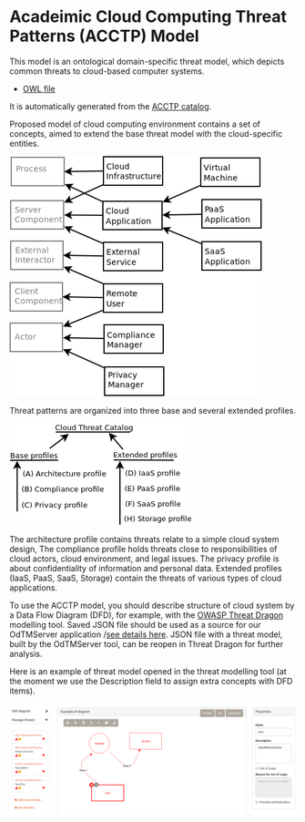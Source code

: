 
# Acadeimic Cloud Computing Threat Patterns (ACCTP) Model

This model is an ontological domain-specific threat model, 
which depicts common threats to cloud-based computer systems.

* [OWL file](../OdTMACCTP.owl)

It is automatically generated from the [ACCTP catalog](https://github.com/nets4geeks/SPCatalogMaker).

Proposed model of cloud computing environment contains a set of concepts, aimed to extend 
the base threat model with the cloud-specific entities.

![acctp_concepts](acctp_concepts.png)

Threat patterns are organized into three base and several extended profiles.

![acctp_profiles](acctp_profiles.png)

The architecture profile contains threats relate to a simple cloud system design, 
The compliance profile holds threats close to responsibilities of cloud actors, cloud environment, and legal issues. 
The privacy profile is about confidentiality of information and personal data. 
Extended profiles (IaaS, PaaS, SaaS, Storage) contain the threats of various types of cloud applications.

To use the ACCTP model, you should describe structure of cloud system by a Data Flow Diagram (DFD),
for example, with the [OWASP Threat Dragon](https://owasp.org/www-project-threat-dragon/) modelling tool.
Saved JSON file should be used as a source for our OdTMServer application /[see details here](../applications/OdTMServer/).
JSON file with a threat model, built by the OdTMServer tool, can be reopen in Threat Dragon for further analysis.

Here is an example of threat model opened in the threat modelling tool 
(at the moment we use the Description field to assign extra concepts with DFD items). 

![acctp_example](td_example_new.png)
